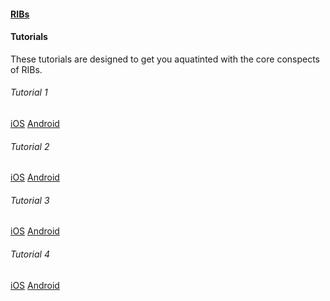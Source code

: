 #### [RIBs](RIBs)

#### Tutorials

These tutorials are designed to get you aquatinted with the core conspects of RIBs.

###### Tutorial 1
[iOS](iOS/Tutorial-1) [Android](Android/Tutorial-1)

###### Tutorial 2
[iOS](iOS/Tutorial-2) [Android](Android/Tutorial-2)

###### Tutorial 3
[iOS](iOS/Tutorial-3) [Android](Android/Tutorial-3)

###### Tutorial 4
[iOS](iOS/Tutorial-4) [Android](Android/Tutorial-4)


